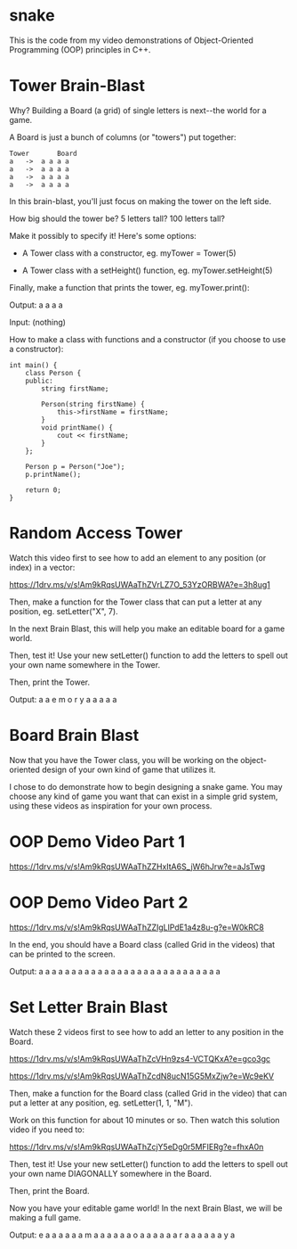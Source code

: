 # snake
This is the code from my video demonstrations of Object-Oriented Programming (OOP) principles in C++.

# Tower Brain-Blast

Why? Building a Board (a grid) of single letters
is next--the world for a game.

A Board is just a bunch of columns
(or "towers") put together:

	Tower		Board
	a	->	a a a a
	a	->	a a a a
	a	->	a a a a
	a	->	a a a a

In this brain-blast, you'll just focus on making
the tower on the left side.

How big should the tower be? 5 letters tall?
100 letters tall?

Make it possibly to specify it! Here's some options:

* A Tower class with a constructor, eg. myTower = Tower(5)

* A Tower class with a setHeight() function, eg.
	myTower.setHeight(5)
	
Finally, make a function that prints the tower,
eg. myTower.print():

Output:
	a
	a
	a
	a
	
Input:
	(nothing)

How to make a class with functions and a
constructor (if you choose to use a constructor):

	int main() {
		class Person {
		public:
			string firstName;

			Person(string firstName) {
				this->firstName = firstName;
			}
			void printName() {
				cout << firstName;
			}
		};

		Person p = Person("Joe");
		p.printName();

		return 0;
	}

# Random Access Tower

Watch this video first to see how to add an
element to any position (or index) in a vector:

https://1drv.ms/v/s!Am9kRqsUWAaThZVrLZ7O_53YzORBWA?e=3h8ug1

Then, make a function for the Tower class that can
put a letter at any position, eg. setLetter("X", 7).

In the next Brain Blast, this will help you
make an editable board for a game world.

Then, test it! Use your new setLetter() function to
add the letters to spell out your own name
somewhere in the Tower.

Then, print the Tower.

Output:
	a
	a
	e
	m
	o
	r
	y
	a
	a
	a
	a
	a

# Board Brain Blast

Now that you have the Tower class, you will be working on the 
object-oriented design of your own kind of game that utilizes it.

I chose to do demonstrate how
to begin designing a snake game. You may choose any kind of game you
want that can exist in a simple grid system, using these videos as
inspiration for your own process.

# OOP Demo Video Part 1
<a href="https://1drv.ms/v/s!Am9kRqsUWAaThZZHxItA6S_jW6hJrw?e=aJsTwg">https://1drv.ms/v/s!Am9kRqsUWAaThZZHxItA6S_jW6hJrw?e=aJsTwg<a>

# OOP Demo Video Part 2
<a href="https://1drv.ms/v/s!Am9kRqsUWAaThZZIgLlPdE1a4z8u-g?e=W0kRC8">https://1drv.ms/v/s!Am9kRqsUWAaThZZIgLlPdE1a4z8u-g?e=W0kRC8<a>

In the end, you should have a Board class (called Grid
in the videos) that can be printed to the screen.

Output:
	a a a a a a a
	a a a a a a a
	a a a a a a a
	a a a a a a a

# Set Letter Brain Blast

Watch these 2 videos first to see how to add an
letter to any position in the Board.

https://1drv.ms/v/s!Am9kRqsUWAaThZcVHn9zs4-VCTQKxA?e=gco3gc

https://1drv.ms/v/s!Am9kRqsUWAaThZcdN8ucN15G5MxZjw?e=Wc9eKV

Then, make a function for the Board class (called Grid
in the video) that can put a letter at any position,
eg. setLetter(1, 1, "M").

Work on this function for about 10 minutes or so.
Then watch this solution video if you need to:

https://1drv.ms/v/s!Am9kRqsUWAaThZcjY5eDg0r5MFIERg?e=fhxA0n

Then, test it! Use your new setLetter() function to
add the letters to spell out your own name
DIAGONALLY somewhere in the Board.

Then, print the Board.

Now you have your editable game world! In the next
Brain Blast, we will be making a full game.

Output:
	e a a a a a
	a m a a a a
	a a o a a a
	a a a r a a
	a a a a y a

